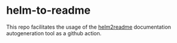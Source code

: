 # helm-to-readme

This repo facilitates the usage of the [helm2readme](https://github.com/tactful-ai/helm2readme) documentation autogeneration tool as a github action.